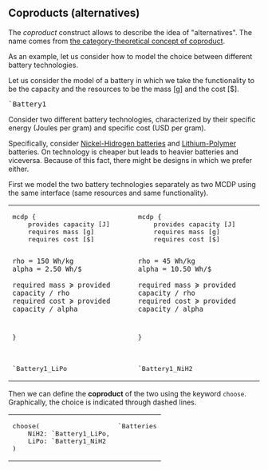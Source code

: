 ## Coproducts (alternatives)

The *coproduct* construct allows to describe the idea of
"alternatives". The name comes from [the category-theoretical concept
of coproduct][cat-coproduct].

[cat-coproduct]: https://en.wikipedia.org/wiki/Coproduct

As an example, let us consider how to model the choice
between different battery technologies.

Let us consider the model of a battery in which we take
the functionality to be the capacity
and the resources to be the mass [g] and the cost [$].


<pre class='mcdp' id='Battery1' style='display:none'>
mcdp {
	provides capacity [J]
	requires mass [g]
	requires cost [$]

	rho = 150 Wh/kg # specific energy
    alpha = 2.50 Wh/$ # specific cost

	required mass ≽ provided capacity / rho
	required cost ≽ provided capacity / alpha
}
</pre>

<pre class='ndp_graph_templatized_labeled'>`Battery1</pre>


Consider two different battery technologies,
characterized by their specific energy (Joules per gram)
and specific cost (USD per gram).

Specifically, consider [Nickel-Hidrogen batteries][NiH2]
and [Lithium-Polymer][LiPo] batteries.
On technology is cheaper but leads to heavier batteries
and viceversa. Because of this fact, there might be designs
in which we prefer either.

[NiH2]: https://en.wikipedia.org/wiki/Nickel%E2%80%93hydrogen_battery
[Lipo]: https://en.wikipedia.org/wiki/Lithium_polymer_battery

First we model the two battery technologies separately
as two MCDP using the same interface (same resources and same functionality).

<table class="col2">
<tr>
<td>
<pre class='mcdp' id='Battery1_LiPo' label='Battery_LiPo.mcdp'>
mcdp {
	provides capacity [J]
	requires mass [g]
	requires cost [$]

	rho = 150 Wh/kg
    alpha = 2.50 Wh/$

	required mass ≽ provided capacity / rho
	required cost ≽ provided capacity / alpha
}
</pre>
</td>
<td>
<pre class='mcdp' id='Battery1_NiH2' label='Battery1_NiH2.mcdp'>
mcdp {
	provides capacity [J]
	requires mass [g]
	requires cost [$]

	rho = 45 Wh/kg
    alpha = 10.50 Wh/$

	required mass ≽ provided capacity / rho
	required cost ≽ provided capacity / alpha
}
</pre>
</td>
</tr>
	<tr>
		<td>
			<pre class='ndp_graph_templatized_labeled'>`Battery1_LiPo</pre>
		</td>
		<td>
			<pre class='ndp_graph_templatized_labeled'>`Battery1_NiH2</pre>
		</td>
	</tr>
</table>

Then we can define the **coproduct** of the two using
the keyword <code><span class="CoproductWithNamesChooseKeyword">choose</span></code>.
Graphically, the choice is indicated through dashed lines.

<table class="col2">
<tr>
<td valign="top">
<pre class='mcdp' id='Batteries' label='Batteries.mcdp'>
choose(
	NiH2: `Battery1_LiPo,
	LiPo: `Battery1_NiH2
)
</pre>
</td>
<td valign="top">
<pre class='ndp_graph_enclosed'>`Batteries</pre>
</td>
</tr>
</table>
